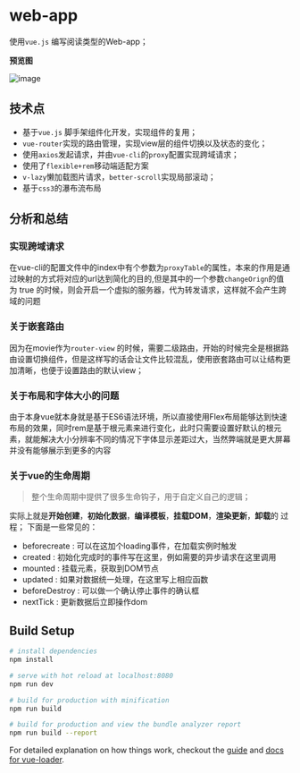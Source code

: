# web-app


使用`vue.js` 编写阅读类型的Web-app；

**预览图**

![image](http://ovqjk8s4c.bkt.clouddn.com/web-app%E9%A2%84%E8%A7%88%E5%9B%BE.gif)
## 技术点

- 基于`vue.js` 脚手架组件化开发，实现组件的复用；
- `vue-router`实现的路由管理，实现view层的组件切换以及状态的变化；
- 使用`axios`发起请求，并由`vue-cli`的`proxy`配置实现跨域请求；
- 使用了`flexible+rem`移动端适配方案
- `v-lazy`懒加载图片请求，`better-scroll`实现局部滚动；
- 基于`css3`的瀑布流布局

## 分析和总结
### 实现跨域请求
在vue-cli的配置文件中的index中有个参数为`proxyTable`的属性，本来的作用是通过映射的方式将对应的url达到简化的目的,但是其中的一个参数`changeOrign`的值为 true 的时候，则会开启一个虚拟的服务器，代为转发请求，这样就不会产生跨域的问题


### 关于嵌套路由
  因为在movie作为`router-view` 的时候，需要二级路由，开始的时候完全是根据路由设置切换组件，但是这样写的话会让文件比较混乱，使用嵌套路由可以让结构更加清晰，也便于设置路由的默认view；


### 关于布局和字体大小的问题
   由于本身vue就本身就是基于ES6语法环境，所以直接使用Flex布局能够达到快速布局的效果，同时rem是基于根元素来进行变化，此时只需要设置好默认的根元素，就能解决大小分辨率不同的情况下字体显示差距过大，当然弊端就是更大屏幕并没有能够展示到更多的内容


### 关于vue的生命周期
> 整个生命周期中提供了很多生命钩子，用于自定义自己的逻辑；


实际上就是**开始创建**，**初始化数据**，**编译模板**，**挂载DOM**，**渲染更新**，**卸载**的 过程；
下面是一些常见的：
- beforecreate : 可以在这加个loading事件，在加载实例时触发 
- created : 初始化完成时的事件写在这里，例如需要的异步请求在这里调用
- mounted : 挂载元素，获取到DOM节点
- updated : 如果对数据统一处理，在这里写上相应函数
- beforeDestroy : 可以做一个确认停止事件的确认框
- nextTick : 更新数据后立即操作dom

## Build Setup

``` bash
# install dependencies
npm install

# serve with hot reload at localhost:8080
npm run dev

# build for production with minification
npm run build

# build for production and view the bundle analyzer report
npm run build --report
```

For detailed explanation on how things work, checkout the [guide](http://vuejs-templates.github.io/webpack/) and [docs for vue-loader](http://vuejs.github.io/vue-loader).
